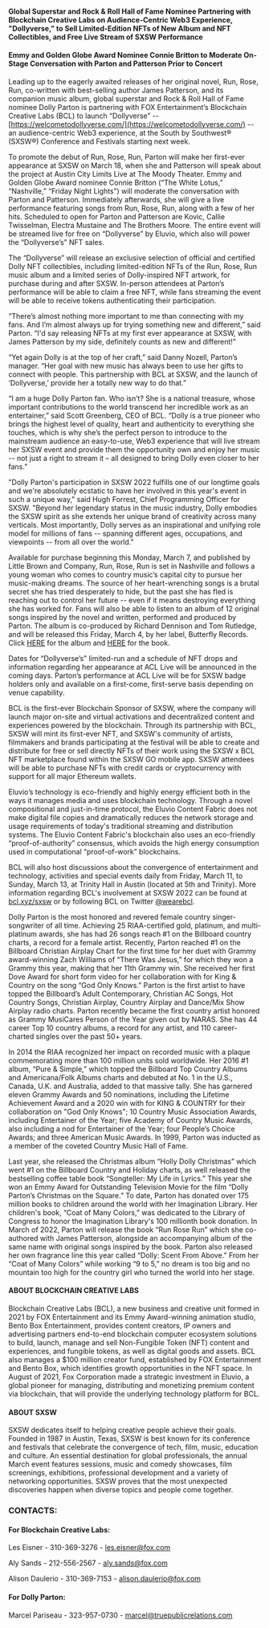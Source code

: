 #### Global Superstar and Rock & Roll Hall of Fame Nominee Partnering with Blockchain Creative Labs on Audience-Centric Web3 Experience, "Dollyverse," to Sell Limited-Edition NFTs of New Album and NFT Collectibles, and Free Live Stream of SXSW Performance

#### Emmy and Golden Globe Award Nominee Connie Britton to Moderate On-Stage Conversation with Parton and Patterson Prior to Concert



Leading up to the eagerly awaited releases of her original novel, Run, Rose, Run, co-written with best-selling author James Patterson, and its companion music album, global superstar and Rock & Roll Hall of Fame nominee Dolly Parton is partnering with FOX Entertainment’s Blockchain Creative Labs (BCL) to launch “Dollyverse” -- [https://welcometodollyverse.com/](https://welcometodollyverse.com/) -- an audience-centric Web3 experience, at the South by Southwest® (SXSW®) Conference and Festivals starting next week.



To promote the debut of Run, Rose, Run, Parton will make her first-ever appearance at SXSW on March 18, when she and Patterson will speak about the project at Austin City Limits Live at The Moody Theater.  Emmy and Golden Globe Award nominee Connie Britton (“The White Lotus,” “Nashville,” “Friday Night Lights”) will moderate the conversation with Parton and Patterson.  Immediately afterwards, she will give a live performance featuring songs from Run, Rose, Run, along with a few of her hits.  Scheduled to open for Parton and Patterson are Kovic, Callie Twisselman, Electra Mustaine and The Brothers Moore. The entire event will be streamed live for free on “Dollyverse” by Eluvio, which also will power the “Dollyverse’s” NFT sales.



The “Dollyverse” will release an exclusive selection of official and certified Dolly NFT collectibles, including limited-edition NFTs of the Run, Rose, Run music album and a limited series of Dolly-inspired NFT artwork, for purchase during and after SXSW.  In-person attendees at Parton’s performance will be able to claim a free NFT, while fans streaming the event will be able to receive tokens authenticating their participation.



“There’s almost nothing more important to me than connecting with my fans.  And I’m almost always up for trying something new and different,” said Parton.  “I'd say releasing NFTs at my first ever appearance at SXSW, with James Patterson by my side, definitely counts as new and different!”

“Yet again Dolly is at the top of her craft,” said Danny Nozell, Parton’s manager.  “Her goal with new music has always been to use her gifts to connect with people.  This partnership with BCL at SXSW, and the launch of ‘Dollyverse,’ provide her a totally new way to do that.”



“I am a huge Dolly Parton fan.  Who isn’t?  She is a national treasure, whose important contributions to the world transcend her incredible work as an entertainer,” said Scott Greenberg, CEO of BCL.  “Dolly is a true pioneer who brings the highest level of quality, heart and authenticity to everything she touches, which is why she’s the perfect person to introduce to the mainstream audience an easy-to-use, Web3 experience that will live stream her SXSW event and provide them the opportunity own and enjoy her music -- not just a right to stream it – all designed to bring Dolly even closer to her fans.”



"Dolly Parton's participation in SXSW 2022 fulfills one of our longtime goals and we're absolutely ecstatic to have her involved in this year's event in such a unique way," said Hugh Forrest, Chief Programming Officer for SXSW.  "Beyond her legendary status in the music industry, Dolly embodies the SXSW spirit as she extends her unique brand of creativity across many verticals. Most importantly, Dolly serves as an inspirational and unifying role model for millions of fans -- spanning different ages, occupations, and viewpoints -- from all over the world."



Available for purchase beginning this Monday, March 7, and published by Little Brown and Company, Run, Rose, Run is set in Nashville and follows a young woman who comes to country music’s capital city to pursue her music-making dreams.  The source of her heart-wrenching songs is a brutal secret she has tried desperately to hide, but the past she has fled is reaching out to control her future -- even if it means destroying everything she has worked for.  Fans will also be able to listen to an album of 12 original songs inspired by the novel and written, performed and produced by Parton.  The album is co-produced by Richard Dennison and Tom Rutledge, and will be released this Friday, March 4, by her label, Butterfly Records.  Click [HERE](https://dolly.lnk.to/DPRunRoseRun) for the album and [HERE](http://runroserunbook.com/) for the book.



Dates for “Dollyverse’s” limited-run and a schedule of NFT drops and information regarding her appearance at ACL Live will be announced in the coming days.  Parton’s performance at ACL Live will be for SXSW badge holders only and available on a first-come, first-serve basis depending on venue capability.



BCL is the first-ever Blockchain Sponsor of SXSW, where the company will launch major on-site and virtual activations and decentralized content and experiences powered by the blockchain.  Through its partnership with BCL, SXSW will mint its first-ever NFT, and SXSW's community of artists, filmmakers and brands participating at the festival will be able to create and distribute for free or sell directly NFTs of their work using the SXSW x BCL NFT marketplace found within the SXSW GO mobile app. SXSW attendees will be able to purchase NFTs with credit cards or cryptocurrency with support for all major Ethereum wallets.



Eluvio’s technology is eco-friendly and highly energy efficient both in the ways it manages media and uses blockchain technology.  Through a novel compositional and just-in-time protocol, the Eluvio Content Fabric does not make digital file copies and dramatically reduces the network storage and usage requirements of today's traditional streaming and distribution systems.  The Eluvio Content Fabric's blockchain also uses an eco-friendly “proof-of-authority” consensus, which avoids the high energy consumption used in computational “proof-of-work” blockchains.



BCL will also host discussions about the convergence of entertainment and technology, activities and special events daily from Friday, March 11, to Sunday, March 13, at Trinity Hall in Austin (located at 5th and Trinity).  More information regarding BCL's involvement at SXSW 2022 can be found at [bcl.xyz/sxsw](https://hub.bcl.xyz/sxsw) or by following BCL on Twitter [@wearebcl](https://twitter.com/wearebcl?s=20&t=eO7ACWchXDRFVhVbqYmVRg).



Dolly Parton is the most honored and revered female country singer-songwriter of all time. Achieving 25 RIAA-certified gold, platinum, and multi-platinum awards, she has had 26 songs reach #1 on the Billboard country charts, a record for a female artist. Recently, Parton reached #1 on the Billboard Christian Airplay Chart for the first time for her duet with Grammy award-winning Zach Williams of “There Was Jesus,” for which they won a Grammy this year, making that her 11th Grammy win.   She received her first Dove Award for short form video for her collaboration with for King & Country on the song “God Only Knows.” Parton is the first artist to have topped the Billboard’s Adult Contemporary, Christian AC Songs, Hot Country Songs, Christian Airplay, Country Airplay and Dance/Mix Show Airplay radio charts. Parton recently became the first country artist honored as Grammy MusiCares Person of the Year given out by NARAS. She has 44 career Top 10 country albums, a record for any artist, and 110 career-charted singles over the past 50+ years.



In 2014 the RIAA recognized her impact on recorded music with a plaque commemorating more than 100 million units sold worldwide. Her 2016 #1 album, “Pure & Simple,” which topped the Billboard Top Country Albums and Americana/Folk Albums charts and debuted at No. 1 in the U.S., Canada, U.K. and Australia, added to that massive tally. She has garnered eleven Grammy Awards and 50 nominations, including the Lifetime Achievement Award and a 2020 win with for KING & COUNTRY for their collaboration on "God Only Knows"; 10 Country Music Association Awards, including Entertainer of the Year; five Academy of Country Music Awards, also including a nod for Entertainer of the Year; four People’s Choice Awards; and three American Music Awards. In 1999, Parton was inducted as a member of the coveted Country Music Hall of Fame.



Last year, she released the Christmas album “Holly Dolly Christmas” which went #1 on the Billboard Country and Holiday charts, as well released the bestselling coffee table book “Songteller: My Life in Lyrics.”  This year she won an Emmy Award for Outstanding Television Movie for the film “Dolly Parton’s Christmas on the Square.”  To date, Parton has donated over 175 million books to children around the world with her Imagination Library. Her children's book, “Coat of Many Colors,” was dedicated to the Library of Congress to honor the Imagination Library's 100 millionth book donation. In March of 2022, Parton will release the book “Run Rose Run” which she co-authored with James Patterson, alongside an accompanying album of the same name with original songs inspired by the book.  Parton also released her own fragrance line this year called “Dolly: Scent From Above.”   From her “Coat of Many Colors” while working “9 to 5,” no dream is too big and no mountain too high for the country girl who turned the world into her stage.



#### ABOUT BLOCKCHAIN CREATIVE LABS

Blockchain Creative Labs (BCL), a new business and creative unit formed in 2021 by FOX Entertainment and its Emmy Award-winning animation studio, Bento Box Entertainment, provides content creators, IP owners and advertising partners end-to-end blockchain computer ecosystem solutions to build, launch, manage and sell Non-Fungible Token (NFT) content and experiences, and fungible tokens, as well as digital goods and assets. BCL also manages a $100 million creator fund, established by FOX Entertainment and Bento Box, which identifies growth opportunities in the NFT space. In August of 2021, Fox Corporation made a strategic investment in Eluvio, a global pioneer for managing, distributing and monetizing premium content via blockchain, that will provide the underlying technology platform for BCL.



#### ABOUT SXSW

SXSW dedicates itself to helping creative people achieve their goals. Founded in 1987 in Austin, Texas, SXSW is best known for its conference and festivals that celebrate the convergence of tech, film, music, education and culture. An essential destination for global professionals, the annual March event features sessions, music and comedy showcases, film screenings, exhibitions, professional development and a variety of networking opportunities. SXSW proves that the most unexpected discoveries happen when diverse topics and people come together.




### CONTACTS:



#### For Blockchain Creative Labs:

Les Eisner - 310-369-3276 - [les.eisner@fox.com](mailto:les.eisner@fox.com)

Aly Sands - 212-556-2567 - [aly.sands@fox.com](mailto:aly.sands@fox.com)

Alison Daulerio - 310-369-7153 - [alison.daulerio@fox.com](mailto:alison.daulerio@fox.com)



#### For Dolly Parton:

Marcel Pariseau - 323-957-0730 - [marcel@truepublicrelations.com](mailto:marcel@truepublicrelations.com)

#

